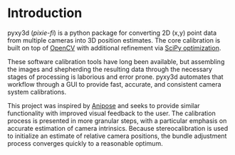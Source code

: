 
# Introduction

pyxy3d (*pixie-fi*) is a python package for converting 2D (x,y) point data from multiple cameras into 3D position estimates. The core calibration is built on top of [OpenCV](https://docs.opencv.org/4.x/dc/dbb/tutorial_py_calibration.html) with additional refinement via [SciPy optimization](https://scipy-cookbook.readthedocs.io/items/bundle_adjustment.html). 

These software calibration tools have long been available, but assembling the images and shepherding the resulting data through the necessary stages of processing is laborious and error prone. pyxy3d automates that workflow through a GUI to provide fast, accurate, and consistent camera system calibrations.


This project was inspired by [Anipose](https://www.sciencedirect.com/science/article/pii/S2211124721011797https://www.sciencedirect.com/science/article/pii/S2211124721011797) and seeks to provide similar functionality with improved visual feedback to the user. The calibration process is presented in more granular steps, with a particular emphasis on accurate estimation of camera intrinsics. Because stereocalibration is used to initialize an estimate of relative camera positions, the bundle adjustment process converges quickly to a reasonable optimum.

